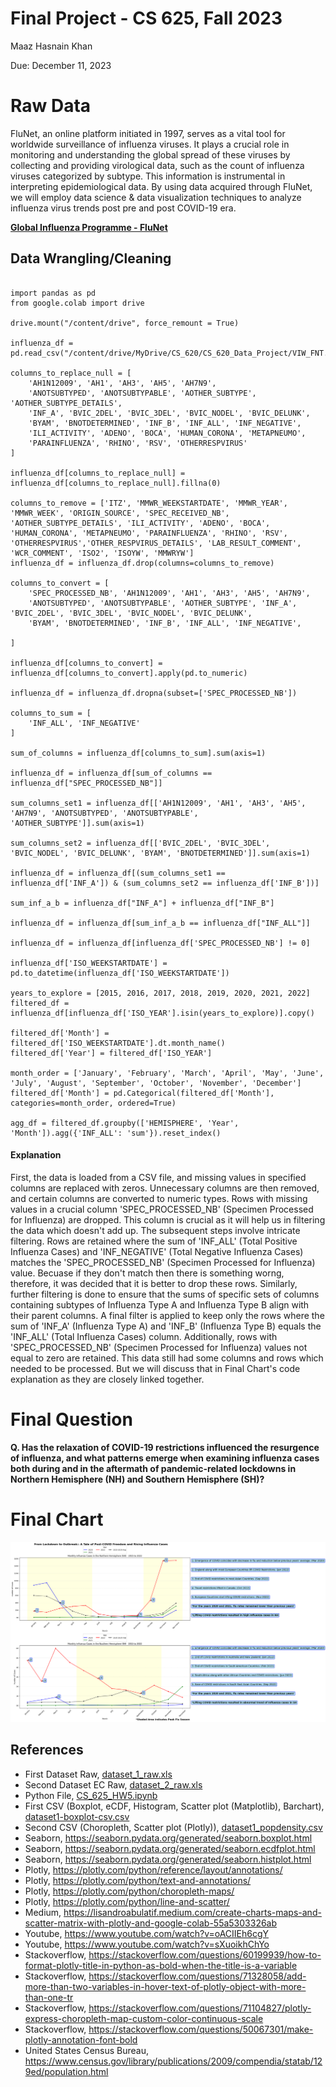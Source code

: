 # Final Project - CS 625, Fall 2023

Maaz Hasnain Khan 

Due: December 11, 2023

# Raw Data

FluNet, an online platform initiated in 1997, serves as a vital tool for worldwide surveillance of influenza viruses. It plays a crucial role in monitoring and understanding the global spread of these viruses by collecting and providing virological data, such as the count of influenza viruses categorized by subtype. This information is instrumental in interpreting epidemiological data. By using data acquired through FluNet, we will employ data science & data visualization techniques to analyze influenza virus trends post pre and post COVID-19 era.

**[Global Influenza Programme - FluNet](https://www.who.int/tools/flunet)**

## Data Wrangling/Cleaning

```

import pandas as pd
from google.colab import drive

drive.mount("/content/drive", force_remount = True)

influenza_df = pd.read_csv("/content/drive/MyDrive/CS_620/CS_620_Data_Project/VIW_FNT.csv")

columns_to_replace_null = [
    'AH1N12009', 'AH1', 'AH3', 'AH5', 'AH7N9',
    'ANOTSUBTYPED', 'ANOTSUBTYPABLE', 'AOTHER_SUBTYPE', 'AOTHER_SUBTYPE_DETAILS',
    'INF_A', 'BVIC_2DEL', 'BVIC_3DEL', 'BVIC_NODEL', 'BVIC_DELUNK',
    'BYAM', 'BNOTDETERMINED', 'INF_B', 'INF_ALL', 'INF_NEGATIVE',
    'ILI_ACTIVITY', 'ADENO', 'BOCA', 'HUMAN_CORONA', 'METAPNEUMO',
    'PARAINFLUENZA', 'RHINO', 'RSV', 'OTHERRESPVIRUS'
]

influenza_df[columns_to_replace_null] = influenza_df[columns_to_replace_null].fillna(0)

columns_to_remove = ['ITZ', 'MMWR_WEEKSTARTDATE', 'MMWR_YEAR', 'MMWR_WEEK', 'ORIGIN_SOURCE', 'SPEC_RECEIVED_NB', 'AOTHER_SUBTYPE_DETAILS', 'ILI_ACTIVITY', 'ADENO', 'BOCA', 'HUMAN_CORONA', 'METAPNEUMO', 'PARAINFLUENZA', 'RHINO', 'RSV', 'OTHERRESPVIRUS','OTHER_RESPVIRUS_DETAILS', 'LAB_RESULT_COMMENT', 'WCR_COMMENT', 'ISO2', 'ISOYW', 'MMWRYW']
influenza_df = influenza_df.drop(columns=columns_to_remove)

columns_to_convert = [
    'SPEC_PROCESSED_NB', 'AH1N12009', 'AH1', 'AH3', 'AH5', 'AH7N9',
    'ANOTSUBTYPED', 'ANOTSUBTYPABLE', 'AOTHER_SUBTYPE', 'INF_A', 'BVIC_2DEL', 'BVIC_3DEL', 'BVIC_NODEL', 'BVIC_DELUNK',
    'BYAM', 'BNOTDETERMINED', 'INF_B', 'INF_ALL', 'INF_NEGATIVE',

]

influenza_df[columns_to_convert] = influenza_df[columns_to_convert].apply(pd.to_numeric)

influenza_df = influenza_df.dropna(subset=['SPEC_PROCESSED_NB'])

columns_to_sum = [
    'INF_ALL', 'INF_NEGATIVE'
]

sum_of_columns = influenza_df[columns_to_sum].sum(axis=1)

influenza_df = influenza_df[sum_of_columns == influenza_df["SPEC_PROCESSED_NB"]]

sum_columns_set1 = influenza_df[['AH1N12009', 'AH1', 'AH3', 'AH5', 'AH7N9', 'ANOTSUBTYPED', 'ANOTSUBTYPABLE', 'AOTHER_SUBTYPE']].sum(axis=1)

sum_columns_set2 = influenza_df[['BVIC_2DEL', 'BVIC_3DEL', 'BVIC_NODEL', 'BVIC_DELUNK', 'BYAM', 'BNOTDETERMINED']].sum(axis=1)

influenza_df = influenza_df[(sum_columns_set1 == influenza_df['INF_A']) & (sum_columns_set2 == influenza_df['INF_B'])]

sum_inf_a_b = influenza_df["INF_A"] + influenza_df["INF_B"]

influenza_df = influenza_df[sum_inf_a_b == influenza_df["INF_ALL"]]

influenza_df = influenza_df[influenza_df['SPEC_PROCESSED_NB'] != 0]

influenza_df['ISO_WEEKSTARTDATE'] = pd.to_datetime(influenza_df['ISO_WEEKSTARTDATE'])

years_to_explore = [2015, 2016, 2017, 2018, 2019, 2020, 2021, 2022]
filtered_df = influenza_df[influenza_df['ISO_YEAR'].isin(years_to_explore)].copy()

filtered_df['Month'] = filtered_df['ISO_WEEKSTARTDATE'].dt.month_name()
filtered_df['Year'] = filtered_df['ISO_YEAR']

month_order = ['January', 'February', 'March', 'April', 'May', 'June', 'July', 'August', 'September', 'October', 'November', 'December']
filtered_df['Month'] = pd.Categorical(filtered_df['Month'], categories=month_order, ordered=True)

agg_df = filtered_df.groupby(['HEMISPHERE', 'Year', 'Month']).agg({'INF_ALL': 'sum'}).reset_index()

```

#### Explanation

First, the data is loaded from a CSV file, and missing values in specified columns are replaced with zeros. Unnecessary columns are then removed, and certain columns are converted to numeric types. Rows with missing values in a crucial column 'SPEC_PROCESSED_NB' (Specimen Processed for Influenza) are dropped. This column is crucial as it will help us in filtering the data which doesn't add up. The subsequent steps involve intricate filtering. Rows are retained where the sum of 'INF_ALL' (Total Positive Influenza Cases) and 'INF_NEGATIVE' (Total Negative Influenza Cases) matches the 'SPEC_PROCESSED_NB' (Specimen Processed for Influenza) value. Becuase if they don't match then there is something worng, therefore, it was decided that it is better to drop these rows. Similarly, further filtering is done to ensure that the sums of specific sets of columns containing subtypes of Influenza Type A and Influenza Type B align with their parent columns. A final filter is applied to keep only the rows where the sum of 'INF_A' (Influenza Type A) and 'INF_B' (Influenza Type B) equals the 'INF_ALL' (Total Influenza Cases) column. Additionally, rows with 'SPEC_PROCESSED_NB' (Specimen Processed for Influenza) values not equal to zero are retained. This data still had some columns and rows which needed to be processed. But we will discuss that in Final Chart's code explanation as they are closely linked together.

# Final Question

**Q. Has the relaxation of COVID-19 restrictions influenced the resurgence of influenza, and what patterns emerge when examining influenza cases both during and in the aftermath of pandemic-related lockdowns in Northern Hemisphere (NH) and Southern Hemisphere (SH)?**

# Final Chart

![CS625 Final Project Final Chart](CS625_Final_Project_Final_Chart.png)

## References

* First Dataset Raw, [dataset_1_raw.xls](dataset_1_raw.xls)
* Second Dataset EC Raw, [dataset_2_raw.xls](dataset_2_raw.xls)
* Python File, [CS_625_HW5.ipynb](CS_625_HW5.ipynb)
* First CSV (Boxplot, eCDF, Histogram, Scatter plot (Matplotlib), Barchart), [dataset1-boxplot-csv.csv](dataset1-boxplot-csv.csv)
* Second CSV (Choropleth, Scatter plot (Plotly)), [dataset1_popdensity.csv](dataset1_popdensity.csv)
* Seaborn, <https://seaborn.pydata.org/generated/seaborn.boxplot.html>
* Seaborn, <https://seaborn.pydata.org/generated/seaborn.ecdfplot.html>
* Seaborn, <https://seaborn.pydata.org/generated/seaborn.histplot.html>
* Plotly, <https://plotly.com/python/reference/layout/annotations/>
* Plotly, <https://plotly.com/python/text-and-annotations/>
* Plotly, <https://plotly.com/python/choropleth-maps/>
* Plotly, <https://plotly.com/python/line-and-scatter/>
* Medium, <https://lisandroabulatif.medium.com/create-charts-maps-and-scatter-matrix-with-plotly-and-google-colab-55a5303326ab>
* Youtube, <https://www.youtube.com/watch?v=oACIIEh6cgY>
* Youtube, <https://www.youtube.com/watch?v=sXuoikhChYo>
* Stackoverflow, <https://stackoverflow.com/questions/60199939/how-to-format-plotly-title-in-python-as-bold-when-the-title-is-a-variable>
* Stackoverflow, <https://stackoverflow.com/questions/71328058/add-more-than-two-variables-in-hover-text-of-plotly-object-with-more-than-one-tr>
* Stackoverflow, <https://stackoverflow.com/questions/71104827/plotly-express-choropleth-map-custom-color-continuous-scale>
* Stackoverflow, <https://stackoverflow.com/questions/50067301/make-plotly-annotation-font-bold>
* United States Census Bureau, <https://www.census.gov/library/publications/2009/compendia/statab/129ed/population.html>



